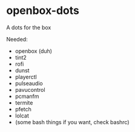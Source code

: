 # openbox-dots
A dots for the box

Needed:
- openbox (duh)
- tint2
- rofi
- dunst
- playerctl
- pulseaudio
- pavucontrol
- pcmanfm
- termite
- pfetch
- lolcat
- (some bash things if you want, check bashrc)

